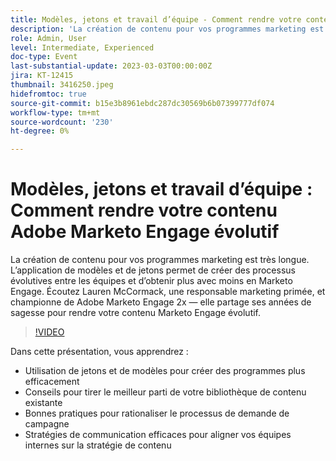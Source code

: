 ```yaml
---
title: Modèles, jetons et travail d’équipe - Comment rendre votre contenu Adobe Marketo Engage évolutif
description: 'La création de contenu pour vos programmes marketing est très longue. L’application de modèles et de jetons permet de créer des processus évolutives entre les équipes et d’obtenir plus avec moins en Marketo Engage. Écoutez Lauren McCormack, une responsable marketing primée, et championne de Adobe Marketo Engage 2x — elle partage ses années de sagesse pour rendre votre contenu Marketo Engage évolutif. Dans cette présentation, vous apprendrez : - Utiliser des jetons et des modèles pour créer des programmes plus efficacement et plus efficacement - Conseils pour tirer le meilleur parti de votre bibliothèque de contenu existante - Bonnes pratiques pour rationaliser votre processus de demande de campagne - Stratégies de communication efficaces pour aligner vos équipes internes sur la stratégie de contenu'
role: Admin, User
level: Intermediate, Experienced
doc-type: Event
last-substantial-update: 2023-03-03T00:00:00Z
jira: KT-12415
thumbnail: 3416250.jpeg
hidefromtoc: true
source-git-commit: b15e3b8961ebdc287dc30569b6b07399777df074
workflow-type: tm+mt
source-wordcount: '230'
ht-degree: 0%

---
```



# Modèles, jetons et travail d’équipe : Comment rendre votre contenu Adobe Marketo Engage évolutif

La création de contenu pour vos programmes marketing est très longue. L’application de modèles et de jetons permet de créer des processus évolutives entre les équipes et d’obtenir plus avec moins en Marketo Engage. Écoutez Lauren McCormack, une responsable marketing primée, et championne de Adobe Marketo Engage 2x — elle partage ses années de sagesse pour rendre votre contenu Marketo Engage évolutif.

>[!VIDEO](https://video.tv.adobe.com/v/3416250/?quality=12&learn=on)

Dans cette présentation, vous apprendrez :

- Utilisation de jetons et de modèles pour créer des programmes plus efficacement
- Conseils pour tirer le meilleur parti de votre bibliothèque de contenu existante
- Bonnes pratiques pour rationaliser le processus de demande de campagne
- Stratégies de communication efficaces pour aligner vos équipes internes sur la stratégie de contenu